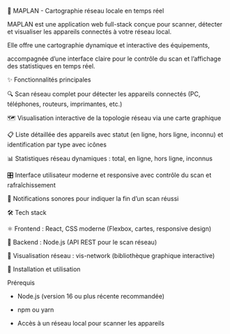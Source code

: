 🚀 MAPLAN - Cartographie réseau locale en temps réel

MAPLAN est une application web full-stack conçue pour scanner, détecter et visualiser les appareils connectés à votre réseau local. 

Elle offre une cartographie dynamique et interactive des équipements, 

accompagnée d’une interface claire pour le contrôle du scan et l’affichage des statistiques en temps réel.


✨ Fonctionnalités principales

🔍 Scan réseau complet pour détecter les appareils connectés (PC, téléphones, routeurs, imprimantes, etc.)

🗺️ Visualisation interactive de la topologie réseau via une carte graphique

📋 Liste détaillée des appareils avec statut (en ligne, hors ligne, inconnu) et identification par type avec icônes

📊 Statistiques réseau dynamiques : total, en ligne, hors ligne, inconnus

🎛️ Interface utilisateur moderne et responsive avec contrôle du scan et rafraîchissement

🔔 Notifications sonores pour indiquer la fin d’un scan réussi


🛠️ Tech stack

⚛️ Frontend : React, CSS moderne (Flexbox, cartes, responsive design)

🚀 Backend : Node.js (API REST pour le scan réseau)

🎨 Visualisation réseau : vis-network (bibliothèque graphique interactive)


🚀 Installation et utilisation

Prérequis

- Node.js (version 16 ou plus récente recommandée)

- npm ou yarn

- Accès à un réseau local pour scanner les appareils

